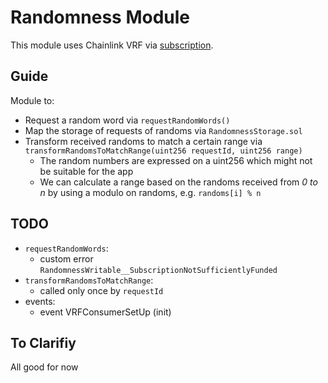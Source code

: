 # Randomness Module

This module uses Chainlink VRF via [subscription](https://docs.chain.link/vrf/v2/subscription/).

## Guide

Module to:

-   Request a random word via `requestRandomWords()`
-   Map the storage of requests of randoms via `RandomnessStorage.sol`
-   Transform received randoms to match a certain range via `transformRandomsToMatchRange(uint256 requestId, uint256 range)`
    -   The random numbers are expressed on a uint256 which might not be suitable for the app
    -   We can calculate a range based on the randoms received from _0 to n_ by using a modulo on randoms, e.g. `randoms[i] % n`

## TODO

-   `requestRandomWords`:
    -   custom error `RandomnessWritable__SubscriptionNotSufficientlyFunded`
-   `transformRandomsToMatchRange`:
    -   called only once by `requestId`
-   events:
    -   event VRFConsumerSetUp (init)

## To Clarifiy

All good for now
